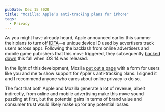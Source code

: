 ```yaml
---
pubDate: Dec 15 2020
title: "Mozilla: Apple’s anti-tracking plans for iPhone"
tags:
  - Privacy
---
```


As you might have already heard, Apple announced earlier this summer their plans
to turn off <abbr title="Identifier for Advertisers">IDFA</abbr>—a unique device
ID used by advertisers track users across apps. Following the backlash from
online advertisers and mobile game publishers that this move triggered, they
subsequently [backed down](https://www.idropnews.com/news/apple-backs-down-on-ios-14-ad-privacy-after-backlash-from-facebook-and-game-developers/142386/)
this fall when iOS 14 was released.

In the light of this development, Mozilla [put out a page](https://foundation.mozilla.org/en/campaigns/apples-anti-tracking-plans-iphone/)
with a form for users like you and me to show support for Apple's anti-tracking
plans. I signed it and I recommend anyone who cares about online privacy to do
so.

The fact that both Apple and Mozilla generate a lot of revenue, albeit
indirectly, from online and mobile advertising make this move sound puzzling at first,
but the potential gains in terms of brand value and consumer trust would likely
make up for any potential losses.
